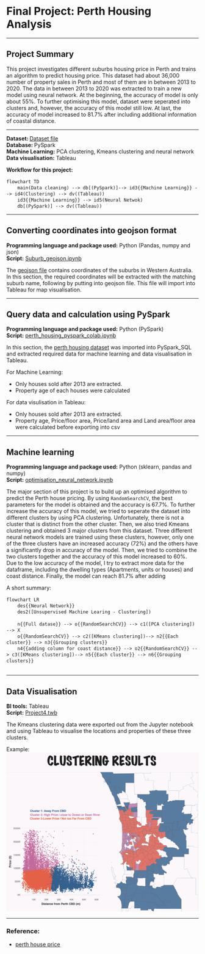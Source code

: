 # Final Project: Perth Housing Analysis
---

## Project Summary

This project investigates different suburbs housing price in Perth and trains an algorithm to predict housing price. This dataset had about 36,000 number of property sales in Perth and most of them are in between 2013 to 2020. The data in between 2013 to 2020 was extracted to train a new model using neural network. At the beginning, the accuracy of model is only about 55%. To further optimising this model, dataset were seperated into clusters and, however, the accuracy of this model still low. At last, the accuracy of model increased to 81.7% after including additional information of coastal distance.


---
<b>Dataset: </b> [Dataset file](https://github.com/wingylui/housing_price_anaylsis/tree/main/Dataset) </br>
<b>Database: </b> PySpark </br>
<b>Machine Learning:</b> PCA clustering, Kmeans clustering and neural network</br>
<b>Data visualisation:</b> Tableau

<b> Workflow for this project:</b>
```mermaid
flowchart TD
    main(Data cleaning) --> db[(PySpark)]--> id3{{Machine Learning}} --> id4(Clustering) --> dv((Tableau))
    id3{{Machine Learning}} --> id5(Neural Netwok)
    db[(PySpark)] --> dv((Tableau))
```

---
## Converting coordinates into geojson format

<b> Programming language and package used:</b> Python (Pandas, numpy and json)</br>
<b> Script:</b> [Suburb_geojson.ipynb](https://github.com/wingylui/housing_price_anaylsis/blob/main/DataCleaning/Suburb_geojson.ipynb)</br>

The [geojson file](https://github.com/wingylui/housing_price_anaylsis/blob/main/Dataset/suburb-10-wa.geojson) contains coordinates of the suburbs in Western Australia. In this section, the required coordinates will be extracted with the matching suburb name, following by putting into geojson file. This file will import into Tableau for map visualisation.

---

## Query data and calculation using PySpark

<b>Programming language and package used:</b> Python (PySpark)</br>
<b>Script:</b> [perth_housing_pyspark_colab.ipynb](https://github.com/wingylui/housing_price_anaylsis/blob/main/PySpark_SQL/perth_housing_pyspark_colab.ipynb)</br>

In this section, the [perth housing dataset](https://github.com/wingylui/housing_price_anaylsis/blob/main/Dataset/perth_housing_price_2021.csv) was imported into PySpark_SQL and extracted required data for machine learning and data visualisation in Tableau.</br>

For Machine Learning: </br>

- Only houses sold after 2013 are extracted.
- Property age of each houses were calculated 

For data visulisation in Tableau: </br>
- Only houses sold after 2013 are extracted.
- Property age, Price/floor area,  Price/land area and Land area/floor area were calculated before exporting into csv

---
## Machine learning

<b>Programming language and package used:</b> Python (sklearn, pandas and numpy)</br>
<b>Script:</b> [optimisation_neural_network.ipynb](https://github.com/wingylui/housing_price_anaylsis/blob/main/MachineLearning/optimisation_neural_network.ipynb) </br>


The major section of this project is to build up an optimised algorithm to predict the Perth house pricing. By using ```RandomSearchCV```, the best parameters for the model is obtained and the accuracy is 67.7%. To further increase the accuracy of this model, we tried to seperate the dataset into different clusters by using PCA clustering. Unfortunately, there is not a cluster that is distinct from the other cluster. Then, we also tried Kmeans clustering and obtained 3 major clusters from this dataset. Three different neural network models are trained using these clusters, however, only one of the three clusters have an increased accuracy (72%) and the others have a significantly drop in accuracy of the model. Then, we tried to combine the two clusters together and the accuracy of this model increased to 60%. Due to the low accuracy of the model, I try to extract more data for the dataframe, including the dwelling types (Apartments, units or houses) and coast distance. Finally, the model can reach 81.7% after adding 

A short summary:</br>
```mermaid
flowchart LR
    des{{Neural Network}}
    des2([Unsupervised Machine Learing - Clustering])

    n{{Full datase}} --> o{{RandomSearchCV}} --> c1([PCA clustering]) --> X
    o{{RandomSearchCV}} --> c2([KMeans clustering])--> n2{{Each cluster}} --> n3{{Grouping clusters}}
    n4{{adding column for coast distance}} --> o2{{RandomSearchCV}} --> c3([KMeans clustering])--> n5{{Each cluster}} --> n6{{Grouping clusters}}
  
```


---
## Data Visualisation

<b>BI tools:</b> Tableau</br>
<b>Script:</b> [Project4.twb](https://github.com/wingylui/housing_price_anaylsis/blob/main/Project%204.twb) </br>

The Kmeans clustering data were exported out from the Jupyter notebook and using Tableau to visualise the locations and properties of these three clusters.

Example:</br>
![Tableau](https://github.com/wingylui/housing_price_anaylsis/blob/main/Tableau%20image.png)




---
### Reference:
- [perth house price](https://www.kaggle.com/datasets/syuzai/perth-house-prices)
